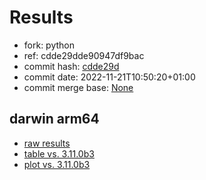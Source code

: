 # Results

- fork: python
- ref: cdde29dde90947df9bac
- commit hash: [cdde29d](https://github.com/python/cpython/commit/cdde29d)
- commit date: 2022-11-21T10:50:20+01:00
- commit merge base: [None](https://github.com/python/cpython/commit/None)

## darwin arm64

- [raw results](bm-20221121-darwin-arm64-python-cdde29dde90947df9bac-3.12.0a2+-cdde29d.json)
- [table vs. 3.11.0b3](bm-20221121-darwin-arm64-python-cdde29dde90947df9bac-3.12.0a2+-cdde29d-vs-3.11.0b3.md)
- [plot vs. 3.11.0b3](bm-20221121-darwin-arm64-python-cdde29dde90947df9bac-3.12.0a2+-cdde29d-vs-3.11.0b3.png)

